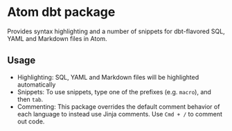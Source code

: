 # Atom dbt package

Provides syntax highlighting and a number of snippets for dbt-flavored SQL, YAML and Markdown files in Atom.

## Usage
* Highlighting: SQL, YAML and Markdown files will be highlighted automatically
* Snippets: To use snippets, type one of the prefixes (e.g. `macro`), and then `tab`.
* Commenting: This package overrides the default comment behavior of each language to instead use Jinja comments. Use `Cmd + /` to comment out code.